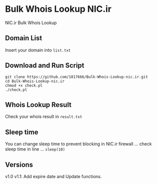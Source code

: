# Bulk Whois Lookup NIC.ir
NIC.ir Bulk Whois Lookup

## Domain List
Insert your domain into `list.txt`

## Download and Run Script
```
git clone https://github.com/1817666/Bulk-Whois-Lookup-nic.ir.git
cd Bulk-Whois-Lookup-nic.ir
chmod +x check.pl
./check.pl
```

## Whois Lookup Result
Check your whois result in `result.txt`

## Sleep time
You can change sleep time to prevent blocking in NIC.ir firewall ...
check sleep time in line ... `sleep(10)`

## Versions
v1.0
v1.1: Add expire date and Update functions.